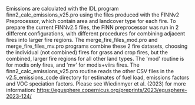 Emissions are calculated with the IDL program finn2_calc_emissions_v25.pro using the files produced with the FINNv2 Preprocessor, which contain area and landcover type for each fire. 
To prepare the current FINNv2.5 files, the FINN preprocessor was run in 2 different configurations, with different procedures for combining adjacent fires into larger fire regions. The merge_fire_files_mod.pro and merge_fire_files_mv.pro programs combine these 2 fire datasets, choosing the individual (not combined) fires for grass and crop fires, but the combined, larger fire regions for all other land types. The 'mod' routine is for modis only fires, and 'mv' for modis+viirs fires.
The finn2_calc_emissions_v25.pro routine reads the other CSV files in the v2.5_emissions_code directory for estimates of fuel load, emissions factors and VOC speciation factors.
Please see Wiedinmyer et al. (2023) for more information: https://egusphere.copernicus.org/preprints/2023/egusphere-2023-124/
